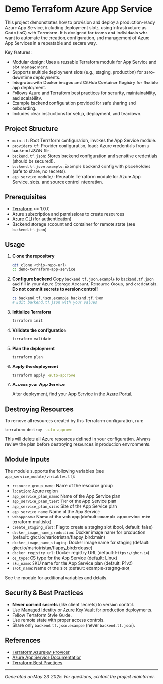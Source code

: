 # Demo Terraform Azure App Service

This project demonstrates how to provision and deploy a production-ready Azure App Service, including deployment slots, using Infrastructure as Code (IaC) with Terraform. It is designed for teams and individuals who want to automate the creation, configuration, and management of Azure App Services in a repeatable and secure way.

Key features:

- Modular design: Uses a reusable Terraform module for App Service and slot management.
- Supports multiple deployment slots (e.g., staging, production) for zero-downtime deployments.
- Integrates with Docker images and GitHub Container Registry for flexible app deployment.
- Follows Azure and Terraform best practices for security, maintainability, and scalability.
- Example backend configuration provided for safe sharing and onboarding.
- Includes clear instructions for setup, deployment, and teardown.

## Project Structure

- `main.tf`: Root Terraform configuration, invokes the App Service module.
- `providers.tf`: Provider configuration, loads Azure credentials from a backend JSON file.
- `backend.tf.json`: Stores backend configuration and sensitive credentials (should be secured!).
- `backend.tf.json.example`: Example backend config with placeholders (safe to share, no secrets).
- `app_service_module/`: Reusable Terraform module for Azure App Service, slots, and source control integration.

## Prerequisites

- [Terraform](https://developer.hashicorp.com/terraform/downloads) >= 1.0.0
- Azure subscription and permissions to create resources
- [Azure CLI](https://docs.microsoft.com/en-us/cli/azure/install-azure-cli) (for authentication)
- Backend storage account and container for remote state (see `backend.tf.json`)

## Usage

1. **Clone the repository**

   ```zsh
   git clone <this-repo-url>
   cd demo-terraform-app-service
   ```

2. **Configure backend**
   Copy `backend.tf.json.example` to `backend.tf.json` and fill in your Azure Storage Account, Resource Group, and credentials. **Do not commit secrets to version control!**

   ```zsh
   cp backend.tf.json.example backend.tf.json
   # Edit backend.tf.json with your values
   ```

3. **Initialize Terraform**

   ```zsh
   terraform init
   ```

4. **Validate the configuration**

   ```zsh
   terraform validate
   ```

5. **Plan the deployment**

   ```zsh
   terraform plan
   ```

6. **Apply the deployment**

   ```zsh
   terraform apply -auto-approve
   ```

7. **Access your App Service**

   After deployment, find your App Service in the [Azure Portal](https://portal.azure.com/).

## Destroying Resources

To remove all resources created by this Terraform configuration, run:

```zsh
terraform destroy -auto-approve
```

This will delete all Azure resources defined in your configuration. Always review the plan before destroying resources in production environments.

## Module Inputs

The module supports the following variables (see `app_service_module/variables.tf`):

- `resource_group_name`: Name of the resource group
- `location`: Azure region
- `app_service_plan_name`: Name of the App Service plan
- `app_service_plan_tier`: Tier of the App Service plan
- `app_service_plan_size`: Size of the App Service plan
- `app_service_name`: Name of the App Service
- `webappname`: Name of the web app (default: example-appservice-mtm-terraform-multislot)
- `create_staging_slot`: Flag to create a staging slot (bool, default: false)
- `docker_image_name_production`: Docker image name for production (default: ghcr.io/mariotristan/flappy_bird:main)
- `docker_image_name_staging`: Docker image name for staging (default: ghcr.io/mariotristan/flappy_bird:release)
- `docker_registry_url`: Docker registry URL (default: `https://ghcr.io`)
- `os_type`: OS type for the App Service (default: Linux)
- `sku_name`: SKU name for the App Service plan (default: P1v2)
- `slot_name`: Name of the slot (default: example-staging-slot)

See the module for additional variables and details.

## Security & Best Practices

- **Never commit secrets** (like client secrets) to version control.
- Use [Managed Identity](https://learn.microsoft.com/en-us/azure/active-directory/managed-identities-azure-resources/overview) or [Azure Key Vault](https://learn.microsoft.com/en-us/azure/key-vault/general/overview) for production deployments.
- Follow [Terraform Style Guide](https://developer.hashicorp.com/terraform/language/style).
- Use remote state with proper access controls.
- Share only `backend.tf.json.example` (never `backend.tf.json`).

## References

- [Terraform AzureRM Provider](https://registry.terraform.io/providers/hashicorp/azurerm/latest/docs)
- [Azure App Service Documentation](https://learn.microsoft.com/en-us/azure/app-service/)
- [Terraform Best Practices](https://developer.hashicorp.com/terraform/language/style)

---

*Generated on May 23, 2025. For questions, contact the project maintainer.*
